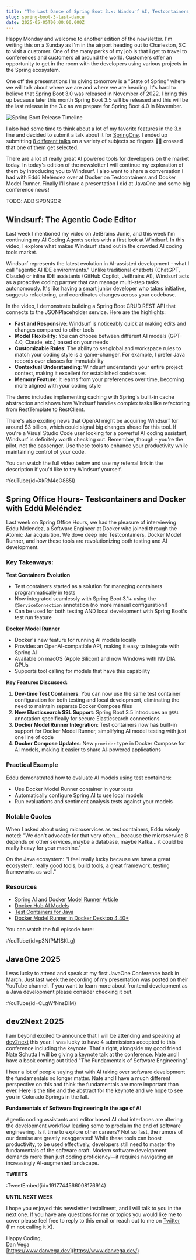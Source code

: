 ```yaml
---
title: "The Last Dance of Spring Boot 3.x: Windsurf AI, Testcontainers, and a Keynote Announcement"
slug: spring-boot-3-last-dance
date: 2025-05-05T00:00:00.000Z
---
```


Happy Monday and welcome to another edition of the newsletter. I'm writing this on a Sunday as I'm in the airport heading out to Charleston, SC to visit a customer. One of the many perks of my job is that i get to travel to conferences and customers all around the world. Customers offer an opportunity to get in the room with the developers using various projects in the Spring ecosystem.

One off the presentations I'm giving tomorrow is a "State of Spring" where we will talk about where we are and where we are heading. It's hard to believe that Spring Boot 3.0 was released in November of 2022. I bring this up because later this month Spring Boot 3.5 will be released and this will be the last release in the 3.x as we prepare for Spring Boot 4.0 in November.

![Spring Boot Release Timeline](/images/newsletter/2025/05/05/springboot3.png)

I also had some time to think about a lot of my favorite features in the 3.x line and decided to submit a talk about it for [SpringOne](https://www.vmware.com/explore/us/springone). I ended up submitting [8 different talks](https://github.com/danvega/abstracts/blob/main/spring-one-2025.md) on a variety of subjects so fingers 🤞🏻 crossed that one of them get selected.

There are a lot of really great AI powered tools for developers on the market today. In today's edition of the newsletter I will continue my exploration of them by introducing you to Windsurf. I also want to share a conversation I had with Eddú Meléndez over at Docker on Testcontainers and Docker Model Runner. Finally I'll share a presentation I did at JavaOne and some big conference news!

TODO: ADD SPONSOR

## Windsurf: The Agentic Code Editor

Last week I mentioned my video on JetBrains Junie, and this week I'm continuing my AI Coding Agents series with a first look at Windsurf. In this video, I explore what makes Windsurf stand out in the crowded AI coding tools market.

Windsurf represents the latest evolution in AI-assisted development - what I call "agentic AI IDE environments." Unlike traditional chatbots (ChatGPT, Claude) or inline IDE assistants (GitHub Copilot, JetBrains AI), Windsurf acts as a proactive coding partner that can manage multi-step tasks autonomously. It's like having a smart junior developer who takes initiative, suggests refactoring, and coordinates changes across your codebase.

In the video, I demonstrate building a Spring Boot CRUD REST API that connects to the JSONPlaceholder service. Here are the highlights:

- **Fast and Responsive**: Windsurf is noticeably quick at making edits and changes compared to other tools
- **Model Flexibility**: You can choose between different AI models (GPT-4.0, Claude, etc.) based on your needs
- **Customizable Rules**: The ability to set global and workspace rules to match your coding style is a game-changer. For example, I prefer Java records over classes for immutability
- **Contextual Understanding**: Windsurf understands your entire project context, making it excellent for established codebases
- **Memory Feature**: It learns from your preferences over time, becoming more aligned with your coding style

The demo includes implementing caching with Spring's built-in cache abstraction and shows how Windsurf handles complex tasks like refactoring from RestTemplate to RestClient.

There's also exciting news that OpenAI might be acquiring Windsurf for around $3 billion, which could signal big changes ahead for this tool. If you're a Visual Studio Code user looking for a powerful AI coding assistant, Windsurf is definitely worth checking out. Remember, though - you're the pilot, not the passenger. Use these tools to enhance your productivity while maintaining control of your code.

You can watch the full video below and use my referral link in the description if you'd like to try Windsurf yourself.

:YouTube{id=XkRM4eO885I}

## Spring Office Hours- Testcontainers and Docker with Eddú Meléndez

Last week on Spring Office Hours, we had the pleasure of interviewing Eddu Melendez, a Software Engineer at Docker who joined through the Atomic Jar acquisition. We dove deep into Testcontainers, Docker Model Runner, and how these tools are revolutionizing both testing and AI development.

### Key Takeaways:

**Test Containers Evolution**

- Test containers started as a solution for managing containers programmatically in tests
- Now integrated seamlessly with Spring Boot 3.1+ using the `@ServiceConnection` annotation (no more manual configuration!)
- Can be used for both testing AND local development with Spring Boot's test run feature

**Docker Model Runner**

- Docker's new feature for running AI models locally
- Provides an OpenAI-compatible API, making it easy to integrate with Spring AI
- Available on macOS (Apple Silicon) and now Windows with NVIDIA GPUs
- Supports tool calling for models that have this capability

**Key Features Discussed:**

1. **Dev-time Test Containers**: You can now use the same test container configuration for both testing and local development, eliminating the need to maintain separate Docker Compose files
2. **New Elasticsearch SSL Support**: Spring Boot 3.5 introduces an `@SSL` annotation specifically for secure Elasticsearch connections
3. **Docker Model Runner Integration**: Test containers now has built-in support for Docker Model Runner, simplifying AI model testing with just one line of code
4. **Docker Compose Updates**: New `provider` type in Docker Compose for AI models, making it easier to share AI-powered applications

### Practical Example

Eddu demonstrated how to evaluate AI models using test containers:

- Use Docker Model Runner container in your tests
- Automatically configure Spring AI to use local models
- Run evaluations and sentiment analysis tests against your models

### Notable Quotes

When I asked about using microservices as test containers, Eddu wisely noted: "We don't advocate for that very often... because the microservice B depends on other services, maybe a database, maybe Kafka... it could be really heavy for your machine."

On the Java ecosystem: "I feel really lucky because we have a great ecosystem, really good tools, build tools, a great framework, testing frameworks as well."

### Resources

- [Spring AI and Docker Model Runner Article](https://spring.io/blog/2025/01/23/spring-ai-with-docker)
- [Docker Hub AI Models](https://hub.docker.com/r/ai)
- [Test Containers for Java](https://java.testcontainers.org/)
- [Docker Model Runner in Docker Desktop 4.40+](https://docs.docker.com/model-runner/)

You can watch the full episode here:

:YouTube{id=p3NfPM1SKLg}

## JavaOne 2025

I was lucky to attend and speak at my first JavaOne Conference back in March. Just last week the recording of my presentation was posted on their YouTube channel. If you want to learn more about frontend development as a Java development please consider checking it out.

:YouTube{id=CLgWfNnsDiM}

## dev2Next 2025

I am beyond excited to announce that I will be attending and speaking at [dev2next](https://www.dev2next.com/) this year. I was lucky to have 4 submissions accepted to this conference including the keynote. That's right, alongside my good friend Nate Schutta I will be giving a keynote talk at the conference. Nate and I have a book coming out titled "The Fundamentals of Software Engineering".

I hear a lot of people saying that with AI taking over software development the fundamentals no longer matter. Nate and I have a much different perspective on this and think the fundamentals are more important than ever. Here is the title and the abstract for the keynote and we hope to see you in Colorado Springs in the fall.

**Fundamentals of Software Engineering In the age of AI**

Agentic coding assistants and editor based AI chat interfaces are altering the development workflow leading some to proclaim the end of software engineering. Is it time to explore other careers? Not so fast, the rumors of our demise are greatly exaggerated! While these tools can boost productivity, to be used effectively, developers still need to master the fundamentals of the software craft. Modern software development demands more than just coding proficiency—it requires navigating an increasingly AI-augmented landscape.

**TWEETS**

:TweetEmbed{id=1917744566008176914}

**UNTIL NEXT WEEK**

I hope you enjoyed this newsletter installment, and I will talk to you in the next one. If you have any questions for me or topics you would like me to cover please feel free to reply to this email or reach out to me on [Twitter](https://twitter.com/therealdanvega) (I'm not calling it X).

Happy Coding,  
Dan Vega  
[https://www.danvega.dev](https://www.danvega.dev/)